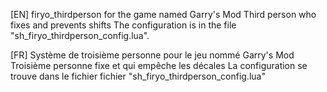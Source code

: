 [EN]
firyo_thirdperson for the game named Garry's Mod
Third person who fixes and prevents shifts
The configuration is in the file "sh_firyo_thirdperson_config.lua".

[FR]
Système de troisième personne pour le jeu nommé Garry's Mod
Troisième personne fixe et qui empêche les décales
La configuration se trouve dans le fichier fichier "sh_firyo_thirdperson_config.lua"
